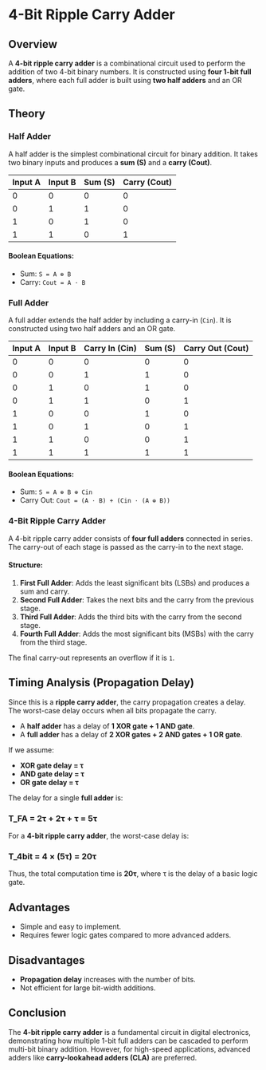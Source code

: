 # 4-Bit Ripple Carry Adder

## Overview
A **4-bit ripple carry adder** is a combinational circuit used to perform the addition of two 4-bit binary numbers. It is constructed using **four 1-bit full adders**, where each full adder is built using **two half adders** and an OR gate.

## Theory

### Half Adder
A half adder is the simplest combinational circuit for binary addition. It takes two binary inputs and produces a **sum (S)** and a **carry (Cout)**.

| Input A | Input B | Sum (S) | Carry (Cout) |
|---------|---------|---------|--------------|
| 0       | 0       | 0       | 0            |
| 0       | 1       | 1       | 0            |
| 1       | 0       | 1       | 0            |
| 1       | 1       | 0       | 1            |

#### Boolean Equations:
- Sum: `S = A ⊕ B`
- Carry: `Cout = A ⋅ B`

### Full Adder
A full adder extends the half adder by including a carry-in (`Cin`). It is constructed using two half adders and an OR gate.

| Input A | Input B | Carry In (Cin) | Sum (S) | Carry Out (Cout) |
|---------|---------|---------------|---------|--------------|
| 0       | 0       | 0             | 0       | 0            |
| 0       | 0       | 1             | 1       | 0            |
| 0       | 1       | 0             | 1       | 0            |
| 0       | 1       | 1             | 0       | 1            |
| 1       | 0       | 0             | 1       | 0            |
| 1       | 0       | 1             | 0       | 1            |
| 1       | 1       | 0             | 0       | 1            |
| 1       | 1       | 1             | 1       | 1            |

#### Boolean Equations:
- Sum: `S = A ⊕ B ⊕ Cin`
- Carry Out: `Cout = (A ⋅ B) + (Cin ⋅ (A ⊕ B))`

### 4-Bit Ripple Carry Adder
A 4-bit ripple carry adder consists of **four full adders** connected in series. The carry-out of each stage is passed as the carry-in to the next stage.

#### Structure:
1. **First Full Adder**: Adds the least significant bits (LSBs) and produces a sum and carry.
2. **Second Full Adder**: Takes the next bits and the carry from the previous stage.
3. **Third Full Adder**: Adds the third bits with the carry from the second stage.
4. **Fourth Full Adder**: Adds the most significant bits (MSBs) with the carry from the third stage.

The final carry-out represents an overflow if it is `1`.

## Timing Analysis (Propagation Delay)
Since this is a **ripple carry adder**, the carry propagation creates a delay. The worst-case delay occurs when all bits propagate the carry.

- A **half adder** has a delay of **1 XOR gate + 1 AND gate**.
- A **full adder** has a delay of **2 XOR gates + 2 AND gates + 1 OR gate**.

If we assume:
- **XOR gate delay = τ**
- **AND gate delay = τ**
- **OR gate delay = τ**

The delay for a single **full adder** is:
### T_FA = 2τ + 2τ + τ = 5τ

For a **4-bit ripple carry adder**, the worst-case delay is:
### T_4bit = 4 × (5τ) = 20τ


Thus, the total computation time is **20τ**, where τ is the delay of a basic logic gate.

## Advantages
- Simple and easy to implement.
- Requires fewer logic gates compared to more advanced adders.

## Disadvantages
- **Propagation delay** increases with the number of bits.
- Not efficient for large bit-width additions.

## Conclusion
The **4-bit ripple carry adder** is a fundamental circuit in digital electronics, demonstrating how multiple 1-bit full adders can be cascaded to perform multi-bit binary addition. However, for high-speed applications, advanced adders like **carry-lookahead adders (CLA)** are preferred.

